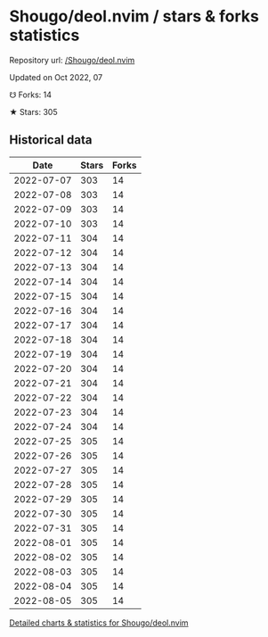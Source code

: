 # Shougo/deol.nvim / stars & forks statistics

Repository url: [/Shougo/deol.nvim](https://github.com/Shougo/deol.nvim)

Updated on Oct 2022, 07

☋ Forks: 14

★ Stars: 305

## Historical data
| Date | Stars | Forks |
|------|-------|-------|
| 2022-07-07 | 303 | 14 | 
| 2022-07-08 | 303 | 14 | 
| 2022-07-09 | 303 | 14 | 
| 2022-07-10 | 303 | 14 | 
| 2022-07-11 | 304 | 14 | 
| 2022-07-12 | 304 | 14 | 
| 2022-07-13 | 304 | 14 | 
| 2022-07-14 | 304 | 14 | 
| 2022-07-15 | 304 | 14 | 
| 2022-07-16 | 304 | 14 | 
| 2022-07-17 | 304 | 14 | 
| 2022-07-18 | 304 | 14 | 
| 2022-07-19 | 304 | 14 | 
| 2022-07-20 | 304 | 14 | 
| 2022-07-21 | 304 | 14 | 
| 2022-07-22 | 304 | 14 | 
| 2022-07-23 | 304 | 14 | 
| 2022-07-24 | 304 | 14 | 
| 2022-07-25 | 305 | 14 | 
| 2022-07-26 | 305 | 14 | 
| 2022-07-27 | 305 | 14 | 
| 2022-07-28 | 305 | 14 | 
| 2022-07-29 | 305 | 14 | 
| 2022-07-30 | 305 | 14 | 
| 2022-07-31 | 305 | 14 | 
| 2022-08-01 | 305 | 14 | 
| 2022-08-02 | 305 | 14 | 
| 2022-08-03 | 305 | 14 | 
| 2022-08-04 | 305 | 14 | 
| 2022-08-05 | 305 | 14 | 


[Detailed charts & statistics for Shougo/deol.nvim](https://reviewgithub.com/rep/Shougo/deol.nvim)

